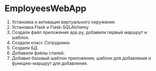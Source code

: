 # EmployeesWebApp

1. Установка и активация виртуального окружения.
2. Установка Flask и Flask-SQLAlchemy
3. Создали файл приложения app.py, добавили первый маршрут и шаблон. 
4. Создали класс Сотрудники. 
5. Создали БД.
6. Добавили файлы стилей. 
7. Добавил базовый шаблон приложения, шаблон для добавления и функцию-маршрут для добавления. 